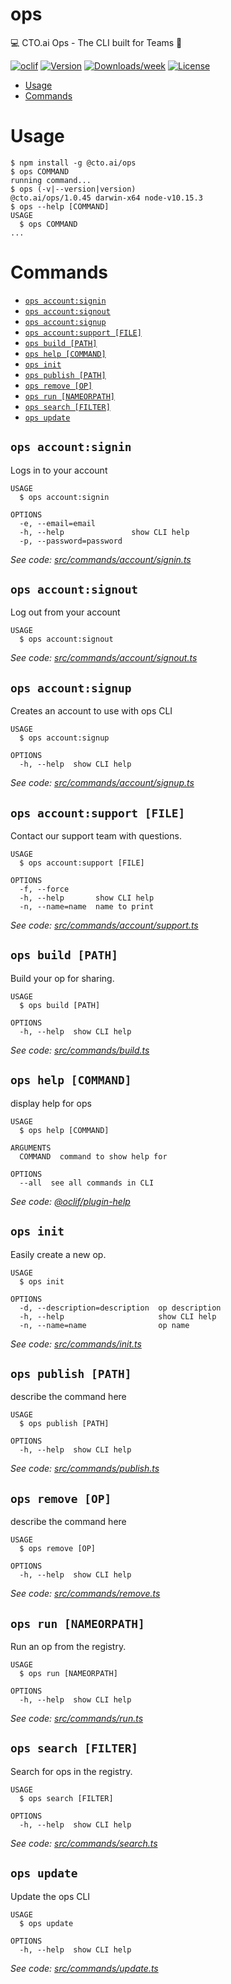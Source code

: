 ops
===

💻 CTO.ai Ops - The CLI built for Teams 🚀

[![oclif](https://img.shields.io/badge/cli-oclif-brightgreen.svg)](https://oclif.io)
[![Version](https://img.shields.io/npm/v/ops.svg)](https://npmjs.org/package/ops)
[![Downloads/week](https://img.shields.io/npm/dw/ops.svg)](https://npmjs.org/package/ops)
[![License](https://img.shields.io/npm/l/ops.svg)](https://github.com/cto.ai/ops/blob/master/package.json)

<!-- toc -->
* [Usage](#usage)
* [Commands](#commands)
<!-- tocstop -->
# Usage
<!-- usage -->
```sh-session
$ npm install -g @cto.ai/ops
$ ops COMMAND
running command...
$ ops (-v|--version|version)
@cto.ai/ops/1.0.45 darwin-x64 node-v10.15.3
$ ops --help [COMMAND]
USAGE
  $ ops COMMAND
...
```
<!-- usagestop -->
# Commands
<!-- commands -->
* [`ops account:signin`](#ops-accountsignin)
* [`ops account:signout`](#ops-accountsignout)
* [`ops account:signup`](#ops-accountsignup)
* [`ops account:support [FILE]`](#ops-accountsupport-file)
* [`ops build [PATH]`](#ops-build-path)
* [`ops help [COMMAND]`](#ops-help-command)
* [`ops init`](#ops-init)
* [`ops publish [PATH]`](#ops-publish-path)
* [`ops remove [OP]`](#ops-remove-op)
* [`ops run [NAMEORPATH]`](#ops-run-nameorpath)
* [`ops search [FILTER]`](#ops-search-filter)
* [`ops update`](#ops-update)

## `ops account:signin`

Logs in to your account

```
USAGE
  $ ops account:signin

OPTIONS
  -e, --email=email
  -h, --help               show CLI help
  -p, --password=password
```

_See code: [src/commands/account/signin.ts](https://github.com/cto.ai/ops/blob/v1.0.45/src/commands/account/signin.ts)_

## `ops account:signout`

Log out from your account

```
USAGE
  $ ops account:signout
```

_See code: [src/commands/account/signout.ts](https://github.com/cto.ai/ops/blob/v1.0.45/src/commands/account/signout.ts)_

## `ops account:signup`

Creates an account to use with ops CLI

```
USAGE
  $ ops account:signup

OPTIONS
  -h, --help  show CLI help
```

_See code: [src/commands/account/signup.ts](https://github.com/cto.ai/ops/blob/v1.0.45/src/commands/account/signup.ts)_

## `ops account:support [FILE]`

Contact our support team with questions.

```
USAGE
  $ ops account:support [FILE]

OPTIONS
  -f, --force
  -h, --help       show CLI help
  -n, --name=name  name to print
```

_See code: [src/commands/account/support.ts](https://github.com/cto.ai/ops/blob/v1.0.45/src/commands/account/support.ts)_

## `ops build [PATH]`

Build your op for sharing.

```
USAGE
  $ ops build [PATH]

OPTIONS
  -h, --help  show CLI help
```

_See code: [src/commands/build.ts](https://github.com/cto.ai/ops/blob/v1.0.45/src/commands/build.ts)_

## `ops help [COMMAND]`

display help for ops

```
USAGE
  $ ops help [COMMAND]

ARGUMENTS
  COMMAND  command to show help for

OPTIONS
  --all  see all commands in CLI
```

_See code: [@oclif/plugin-help](https://github.com/oclif/plugin-help/blob/v2.1.6/src/commands/help.ts)_

## `ops init`

Easily create a new op.

```
USAGE
  $ ops init

OPTIONS
  -d, --description=description  op description
  -h, --help                     show CLI help
  -n, --name=name                op name
```

_See code: [src/commands/init.ts](https://github.com/cto.ai/ops/blob/v1.0.45/src/commands/init.ts)_

## `ops publish [PATH]`

describe the command here

```
USAGE
  $ ops publish [PATH]

OPTIONS
  -h, --help  show CLI help
```

_See code: [src/commands/publish.ts](https://github.com/cto.ai/ops/blob/v1.0.45/src/commands/publish.ts)_

## `ops remove [OP]`

describe the command here

```
USAGE
  $ ops remove [OP]

OPTIONS
  -h, --help  show CLI help
```

_See code: [src/commands/remove.ts](https://github.com/cto.ai/ops/blob/v1.0.45/src/commands/remove.ts)_

## `ops run [NAMEORPATH]`

Run an op from the registry.

```
USAGE
  $ ops run [NAMEORPATH]

OPTIONS
  -h, --help  show CLI help
```

_See code: [src/commands/run.ts](https://github.com/cto.ai/ops/blob/v1.0.45/src/commands/run.ts)_

## `ops search [FILTER]`

Search for ops in the registry.

```
USAGE
  $ ops search [FILTER]

OPTIONS
  -h, --help  show CLI help
```

_See code: [src/commands/search.ts](https://github.com/cto.ai/ops/blob/v1.0.45/src/commands/search.ts)_

## `ops update`

Update the ops CLI

```
USAGE
  $ ops update

OPTIONS
  -h, --help  show CLI help
```

_See code: [src/commands/update.ts](https://github.com/cto.ai/ops/blob/v1.0.45/src/commands/update.ts)_
<!-- commandsstop -->

